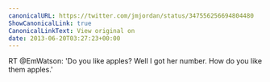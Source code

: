 ```yaml
---
canonicalURL: https://twitter.com/jmjordan/status/347556256694804480
ShowCanonicalLink: true
CanonicalLinkText: View original on
date: 2013-06-20T03:27:23+00:00
---
```

RT @EmWatson: 'Do you like apples? Well I got her number. How do you like them apples.'